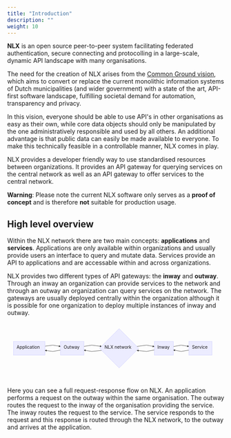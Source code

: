 ```yaml
---
title: "Introduction"
description: ""
weight: 10
---
```


**NLX** is an open source peer-to-peer system facilitating federated authentication, secure connecting and protocolling in a large-scale, dynamic API landscape with many organisations.

The need for the creation of NLX arises from the [Common Ground vision](https://github.com/VNG-Realisatie/common-ground), which aims to convert or replace the current monolithic information systems of Dutch municipalities (and wider government) with a state of the art, API-first software landscape, fulfilling societal demand for automation, transparency and privacy.

In this vision, everyone should be able to use API's in other organisations as easy as their own, while core data objects should only be manipulated by the one administratively responsible and used by all others. An additional advantage is that public data can easily be made available to everyone. To make this technically feasible in a controllable manner, NLX comes in play.

NLX provides a developer friendly way to use standardised resources between organizations. It provides an API gateway for querying services on the central network as well as an API gateway to offer services to the central network.

**Warning**: Please note the current NLX software only serves as a **proof of concept** and is therefore **not** suitable for production usage.

## High level overview
Within the NLX network there are two main concepts: **applications** and **services**. Applications are only available within organizations and usually provide users an interface to query and mutate data. Services provide an API to applications and are accessable within and across organizations.

NLX provides two different types of API gateways: the **inway** and **outway**. Through an inway an organization can provide services to the network and through an outway an organization can query services on the network. The gateways are usually deployed centrally within the organization although it is possible for one organization to deploy multiple instances of inway and outway.

<svg id="mermaidChart0" xmlns="http://www.w3.org/2000/svg" height="100%" viewBox="0 0 697.109375 186" style="max-width:697.109375px;"><style>
  .mermaid .label{color:#333}.node circle,.node ellipse,.node polygon,.node rect{fill:#ececff;stroke:#ccf;stroke-width:1px}.node.clickable{cursor:pointer}.arrowheadPath{fill:#333}.edgePath .path{stroke:#333}.edgeLabel{background-color:#e8e8e8}.cluster rect{fill:#ffffde!important;rx:4!important;stroke:#aa3!important;stroke-width:1px!important}.cluster text{fill:#333}.actor{stroke:#ccf;fill:#ececff}text.actor{fill:#000;stroke:none}.actor-line{stroke:grey}.messageLine0{marker-end:"url(#arrowhead)"}.messageLine0,.messageLine1{stroke-width:1.5;stroke-dasharray:"2 2";stroke:#333}#arrowhead{fill:#333}#crosshead path{fill:#333!important;stroke:#333!important}.messageText{fill:#333;stroke:none}.labelBox{stroke:#ccf;fill:#ececff}.labelText,.loopText{fill:#000;stroke:none}.loopLine{stroke-width:2;stroke-dasharray:"2 2";marker-end:"url(#arrowhead)";stroke:#ccf}.note{stroke:#aa3;fill:#fff5ad}.noteText{fill:#000;stroke:none;font-family:trebuchet ms,verdana,arial;font-size:14px}.section{stroke:none;opacity:.2}.section0{fill:rgba(102,102,255,.49)}.section2{fill:#fff400}.section1,.section3{fill:#fff;opacity:.2}.sectionTitle0,.sectionTitle1,.sectionTitle2,.sectionTitle3{fill:#333}.sectionTitle{text-anchor:start;font-size:11px;text-height:14px}.grid .tick{stroke:#d3d3d3;opacity:.3;shape-rendering:crispEdges}.grid path{stroke-width:0}.today{fill:none;stroke:red;stroke-width:2px}.task{stroke-width:2}.taskText{text-anchor:middle;font-size:11px}.taskTextOutsideRight{fill:#000;text-anchor:start;font-size:11px}.taskTextOutsideLeft{fill:#000;text-anchor:end;font-size:11px}.taskText0,.taskText1,.taskText2,.taskText3{fill:#fff}.task0,.task1,.task2,.task3{fill:#8a90dd;stroke:#534fbc}.taskTextOutside0,.taskTextOutside1,.taskTextOutside2,.taskTextOutside3{fill:#000}.active0,.active1,.active2,.active3{fill:#bfc7ff;stroke:#534fbc}.activeText0,.activeText1,.activeText2,.activeText3{fill:#000!important}.done0,.done1,.done2,.done3{stroke:grey;fill:#d3d3d3;stroke-width:2}.doneText0,.doneText1,.doneText2,.doneText3{fill:#000!important}.crit0,.crit1,.crit2,.crit3{stroke:#f88;fill:red;stroke-width:2}.activeCrit0,.activeCrit1,.activeCrit2,.activeCrit3{stroke:#f88;fill:#bfc7ff;stroke-width:2}.doneCrit0,.doneCrit1,.doneCrit2,.doneCrit3{stroke:#f88;fill:#d3d3d3;stroke-width:2;cursor:pointer;shape-rendering:crispEdges}.activeCritText0,.activeCritText1,.activeCritText2,.activeCritText3,.doneCritText0,.doneCritText1,.doneCritText2,.doneCritText3{fill:#000!important}.titleText{text-anchor:middle;font-size:18px;fill:#000}g.classGroup text{fill:#9370db;stroke:none;font-family:trebuchet ms,verdana,arial;font-size:10px}g.classGroup rect{fill:#ececff;stroke:#9370db}g.classGroup line{stroke:#9370db;stroke-width:1}svg .classLabel .box{stroke:none;stroke-width:0;fill:#ececff;opacity:.5}svg .classLabel .label{fill:#9370db;font-size:10px}.relation{stroke:#9370db;stroke-width:1;fill:none}#compositionEnd,#compositionStart,.composition{fill:#9370db;stroke:#9370db;stroke-width:1}#aggregationEnd,#aggregationStart,.aggregation{fill:#ececff;stroke:#9370db;stroke-width:1}#dependencyEnd,#dependencyStart,#extensionEnd,#extensionStart{fill:#9370db;stroke:#9370db;stroke-width:1}.node text{font-size:14px}.node text,div.mermaidTooltip{font-family:trebuchet ms,verdana,arial}div.mermaidTooltip{position:absolute;text-align:center;max-width:200px;padding:2px;font-size:12px;background:#ffffde;border:1px solid #aa3;border-radius:2px;pointer-events:none;z-index:100}
svg {
  color: rgb(33, 37, 41);
  font: normal normal 400 normal 16px / 24px -apple-system, system-ui, "Segoe UI", Roboto, "Helvetica Neue", Arial, sans-serif, "Apple Color Emoji", "Segoe UI Emoji", "Segoe UI Symbol";
}
  </style><g><g class="output"><g class="clusters"></g><g class="edgePaths"><g class="edgePath" style="opacity: 1;"><path class="path" d="M121.140625,76.30817740101313L146.140625,73L171.140625,77.00050006250781" marker-end="url(#arrowhead30)" style="fill:none"></path><defs><marker id="arrowhead30" viewBox="0 0 10 10" refX="9" refY="5" markerUnits="strokeWidth" markerWidth="8" markerHeight="6" orient="auto"><path d="M 0 0 L 10 5 L 0 10 z" class="arrowheadPath" style="stroke-width: 1; stroke-dasharray: 1, 0;"></path></marker></defs></g><g class="edgePath" style="opacity: 1;"><path class="path" d="M246.125,77.00050006250781L271.125,73L303.05357142857144,77.07142857142857" marker-end="url(#arrowhead31)" style="fill:none"></path><defs><marker id="arrowhead31" viewBox="0 0 10 10" refX="9" refY="5" markerUnits="strokeWidth" markerWidth="8" markerHeight="6" orient="auto"><path d="M 0 0 L 10 5 L 0 10 z" class="arrowheadPath" style="stroke-width: 1; stroke-dasharray: 1, 0;"></path></marker></defs></g><g class="edgePath" style="opacity: 1;"><path class="path" d="M416.19642857142856,77.07142857142857L447.125,73L472.125,77.50323670137911" marker-end="url(#arrowhead32)" style="fill:none"></path><defs><marker id="arrowhead32" viewBox="0 0 10 10" refX="9" refY="5" markerUnits="strokeWidth" markerWidth="8" markerHeight="6" orient="auto"><path d="M 0 0 L 10 5 L 0 10 z" class="arrowheadPath" style="stroke-width: 1; stroke-dasharray: 1, 0;"></path></marker></defs></g><g class="edgePath" style="opacity: 1;"><path class="path" d="M533.15625,77.50323670137911L558.15625,73L583.15625,77.03378293205597" marker-end="url(#arrowhead33)" style="fill:none"></path><defs><marker id="arrowhead33" viewBox="0 0 10 10" refX="9" refY="5" markerUnits="strokeWidth" markerWidth="8" markerHeight="6" orient="auto"><path d="M 0 0 L 10 5 L 0 10 z" class="arrowheadPath" style="stroke-width: 1; stroke-dasharray: 1, 0;"></path></marker></defs></g><g class="edgePath" style="opacity: 1;"><path class="path" d="M583.15625,88.96621706794403L558.15625,93L533.15625,88.49676329862089" marker-end="url(#arrowhead34)" style="fill:none"></path><defs><marker id="arrowhead34" viewBox="0 0 10 10" refX="9" refY="5" markerUnits="strokeWidth" markerWidth="8" markerHeight="6" orient="auto"><path d="M 0 0 L 10 5 L 0 10 z" class="arrowheadPath" style="stroke-width: 1; stroke-dasharray: 1, 0;"></path></marker></defs></g><g class="edgePath" style="opacity: 1;"><path class="path" d="M472.125,88.49676329862089L447.125,93L416.19642857142856,89.92857142857143" marker-end="url(#arrowhead35)" style="fill:none"></path><defs><marker id="arrowhead35" viewBox="0 0 10 10" refX="9" refY="5" markerUnits="strokeWidth" markerWidth="8" markerHeight="6" orient="auto"><path d="M 0 0 L 10 5 L 0 10 z" class="arrowheadPath" style="stroke-width: 1; stroke-dasharray: 1, 0;"></path></marker></defs></g><g class="edgePath" style="opacity: 1;"><path class="path" d="M303.05357142857144,89.92857142857143L271.125,93L246.125,88.99949993749219" marker-end="url(#arrowhead36)" style="fill:none"></path><defs><marker id="arrowhead36" viewBox="0 0 10 10" refX="9" refY="5" markerUnits="strokeWidth" markerWidth="8" markerHeight="6" orient="auto"><path d="M 0 0 L 10 5 L 0 10 z" class="arrowheadPath" style="stroke-width: 1; stroke-dasharray: 1, 0;"></path></marker></defs></g><g class="edgePath" style="opacity: 1;"><path class="path" d="M171.140625,88.99949993749219L146.140625,93L121.140625,89.69182259898687" marker-end="url(#arrowhead37)" style="fill:none"></path><defs><marker id="arrowhead37" viewBox="0 0 10 10" refX="9" refY="5" markerUnits="strokeWidth" markerWidth="8" markerHeight="6" orient="auto"><path d="M 0 0 L 10 5 L 0 10 z" class="arrowheadPath" style="stroke-width: 1; stroke-dasharray: 1, 0;"></path></marker></defs></g></g><g class="edgeLabels"><g class="edgeLabel" style="opacity: 1;" transform=""><g transform="translate(0,0)" class="label"><foreignObject width="0" height="0"><div xmlns="http://www.w3.org/1999/xhtml" style="display: inline-block; white-space: nowrap;"><span class="edgeLabel"></span></div></foreignObject></g></g><g class="edgeLabel" style="opacity: 1;" transform=""><g transform="translate(0,0)" class="label"><foreignObject width="0" height="0"><div xmlns="http://www.w3.org/1999/xhtml" style="display: inline-block; white-space: nowrap;"><span class="edgeLabel"></span></div></foreignObject></g></g><g class="edgeLabel" style="opacity: 1;" transform=""><g transform="translate(0,0)" class="label"><foreignObject width="0" height="0"><div xmlns="http://www.w3.org/1999/xhtml" style="display: inline-block; white-space: nowrap;"><span class="edgeLabel"></span></div></foreignObject></g></g><g class="edgeLabel" style="opacity: 1;" transform=""><g transform="translate(0,0)" class="label"><foreignObject width="0" height="0"><div xmlns="http://www.w3.org/1999/xhtml" style="display: inline-block; white-space: nowrap;"><span class="edgeLabel"></span></div></foreignObject></g></g><g class="edgeLabel" style="opacity: 1;" transform=""><g transform="translate(0,0)" class="label"><foreignObject width="0" height="0"><div xmlns="http://www.w3.org/1999/xhtml" style="display: inline-block; white-space: nowrap;"><span class="edgeLabel"></span></div></foreignObject></g></g><g class="edgeLabel" style="opacity: 1;" transform=""><g transform="translate(0,0)" class="label"><foreignObject width="0" height="0"><div xmlns="http://www.w3.org/1999/xhtml" style="display: inline-block; white-space: nowrap;"><span class="edgeLabel"></span></div></foreignObject></g></g><g class="edgeLabel" style="opacity: 1;" transform=""><g transform="translate(0,0)" class="label"><foreignObject width="0" height="0"><div xmlns="http://www.w3.org/1999/xhtml" style="display: inline-block; white-space: nowrap;"><span class="edgeLabel"></span></div></foreignObject></g></g><g class="edgeLabel" style="opacity: 1;" transform=""><g transform="translate(0,0)" class="label"><foreignObject width="0" height="0"><div xmlns="http://www.w3.org/1999/xhtml" style="display: inline-block; white-space: nowrap;"><span class="edgeLabel"></span></div></foreignObject></g></g></g><g class="nodes"><g class="node" style="opacity: 1;" id="App" transform="translate(70.5703125,83)"><rect rx="0" ry="0" x="-50.5703125" y="-22" width="101.140625" height="44"></rect><g class="label" transform="translate(0,0)"><g transform="translate(-40.5703125,-12)"><foreignObject width="81.140625" height="24"><div xmlns="http://www.w3.org/1999/xhtml" style="display: inline-block; white-space: nowrap;">Application</div></foreignObject></g></g></g><g class="node" style="opacity: 1;" id="Out" transform="translate(208.6328125,83)"><rect rx="0" ry="0" x="-37.4921875" y="-22" width="74.984375" height="44"></rect><g class="label" transform="translate(0,0)"><g transform="translate(-27.4921875,-12)"><foreignObject width="54.984375" height="24"><div xmlns="http://www.w3.org/1999/xhtml" style="display: inline-block; white-space: nowrap;">Outway</div></foreignObject></g></g></g><g class="node" style="opacity: 1;" id="Net" transform="translate(359.125,83)"><polygon points="63,0 126,-63 63,-126 0,-63" rx="5" ry="5" transform="translate(-63,63)"></polygon><g class="label" transform="translate(0,0)"><g transform="translate(-46.75,-12)"><foreignObject width="93.5" height="24"><div xmlns="http://www.w3.org/1999/xhtml" style="display: inline-block; white-space: nowrap;">NLX network</div></foreignObject></g></g></g><g class="node" style="opacity: 1;" id="In" transform="translate(502.640625,83)"><rect rx="0" ry="0" x="-30.515625" y="-22" width="61.03125" height="44"></rect><g class="label" transform="translate(0,0)"><g transform="translate(-20.515625,-12)"><foreignObject width="41.03125" height="24"><div xmlns="http://www.w3.org/1999/xhtml" style="display: inline-block; white-space: nowrap;">Inway</div></foreignObject></g></g></g><g class="node" style="opacity: 1;" id="Serv" transform="translate(620.1328125,83)"><rect rx="0" ry="0" x="-36.9765625" y="-22" width="73.953125" height="44"></rect><g class="label" transform="translate(0,0)"><g transform="translate(-26.9765625,-12)"><foreignObject width="53.953125" height="24"><div xmlns="http://www.w3.org/1999/xhtml" style="display: inline-block; white-space: nowrap;">Service</div></foreignObject></g></g></g></g></g></g></svg>
  
Here you can see a full request-response flow on NLX. An application performs a request on the outway within the same organisation. The outway routes the request to the inway of the organisation providing the service. The inway routes the request to the service. The service responds to the request and this response is routed through the NLX network, to the outway and arrives at the application.
